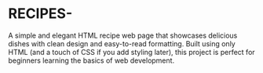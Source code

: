 # RECIPES-
A simple and elegant HTML recipe web page that showcases delicious dishes with clean design and easy-to-read formatting. Built using only HTML (and a touch of CSS if you add styling later), this project is perfect for beginners learning the basics of web development.  
